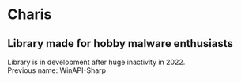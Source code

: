 # Charis
## Library made for hobby malware enthusiasts

Library is in development after huge inactivity in 2022.<br>
Previous name: WinAPI-Sharp<br>